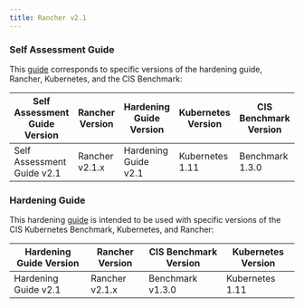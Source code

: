 ```yaml
---
title: Rancher v2.1
---
```


### Self Assessment Guide

This [guide](../reference-guides/rancher-security/rancher-v2.1-hardening-guides/self-assessment-guide-with-cis-v1.3-benchmark.md) corresponds to specific versions of the hardening guide, Rancher, Kubernetes, and the CIS Benchmark:

Self Assessment Guide Version | Rancher Version | Hardening Guide Version | Kubernetes Version | CIS Benchmark Version
---------------------------|----------|---------|-------|-----
Self Assessment Guide v2.1 | Rancher v2.1.x | Hardening Guide v2.1 | Kubernetes 1.11 | Benchmark 1.3.0

### Hardening Guide

This hardening [guide](../reference-guides/rancher-security/rancher-v2.1-hardening-guides/hardening-guide-with-cis-v1.3-benchmark.md) is intended to be used with specific versions of the CIS Kubernetes Benchmark, Kubernetes, and Rancher:

Hardening Guide Version | Rancher Version | CIS Benchmark Version | Kubernetes Version
------------------------|----------------|-----------------------|------------------
Hardening Guide v2.1 | Rancher v2.1.x | Benchmark v1.3.0 | Kubernetes 1.11
